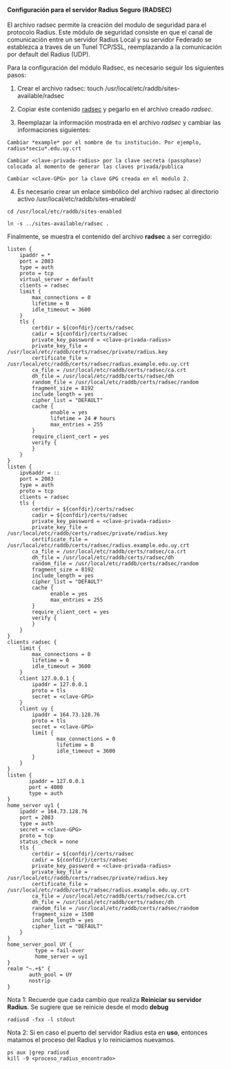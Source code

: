#### Configuración para el servidor Radius Seguro (RADSEC)

El archivo radsec permite la creación del modulo de seguridad para el protocolo Radius. Este módulo de seguridad consiste en que el canal de comunicación entre un servidor Radius Local y su servidor Federado se establezca a traves de un Tunel TCP/SSL, reemplazando a la comunicación por default del Radius (UDP).

Para la configuración del módulo Radsec, es necesario seguir los siguientes pasos:


1. Crear el archivo radsec: touch /usr/local/etc/raddb/sites-available/radsec

2. Copiar éste contenido [radsec](https://www.github.com/richardqa/curso-eduroam/blob/master/modulos/radsec) y pegarlo en el archivo creado *radsec*.

3. Reemplazar la información mostrada en el archivo *radsec* y cambiar las informaciones siguientes: 

```
Cambiar *example* por el nombre de tu institución. Por ejemplo, radius*seciu*.edu.uy.crt

Cambiar <clave-privada-radius> por la clave secreta (passphase) colocada al momento de generar las claves privada/publica

Cambiar <clave-GPG> por la clave GPG creada en el modulo 2.
```

4. Es necesario crear un enlace simbólico del archivo radsec al directorio activo /usr/local/etc/raddb/sites-enabled/

```
cd /usr/local/etc/raddb/sites-enabled

ln -s ../sites-available/radsec .
```

Finalmente, se muestra el contenido del archivo **radsec** a ser corregido:

```
listen {
    ipaddr = *
    port = 2083
    type = auth
    proto = tcp
    virtual_server = default
    clients = radsec
    limit {
        max_connections = 0
        lifetime = 0
        idle_timeout = 3600
    }
    tls {
        certdir = ${confdir}/certs/radsec
        cadir = ${confdir}/certs/radsec
        private_key_password = <clave-privada-radius>
        private_key_file = /usr/local/etc/raddb/certs/radsec/private/radius.key
        certificate_file = /usr/local/etc/raddb/certs/radsec/radius.example.edu.uy.crt
        ca_file = /usr/local/etc/raddb/certs/radsec/ca.crt
        dh_file = /usr/local/etc/raddb/certs/radsec/dh
        random_file = /usr/local/etc/raddb/certs/radsec/random
        fragment_size = 8192
        include_length = yes
        cipher_list = "DEFAULT"
        cache {
              enable = yes
              lifetime = 24 # hours
              max_entries = 255
        }
        require_client_cert = yes
        verify {
        }
    }
}
listen {
    ipv6addr = ::
    port = 2083
    type = auth
    proto = tcp
    clients = radsec
    tls {
        certdir = ${confdir}/certs/radsec
        cadir = ${confdir}/certs/radsec
        private_key_password = <clave-privada-radius>
        private_key_file = /usr/local/etc/raddb/certs/radsec/private/radius.key
        certificate_file = /usr/local/etc/raddb/certs/radsec/radius.example.edu.uy.crt
        ca_file = /usr/local/etc/raddb/certs/radsec/ca.crt
        dh_file = /usr/local/etc/raddb/certs/radsec/dh
        random_file = /usr/local/etc/raddb/certs/radsec/random
        fragment_size = 8192
        include_length = yes
        cipher_list = "DEFAULT"
        cache {
              enable = yes
              max_entries = 255
        }
        require_client_cert = yes
        verify {
        }
    }
}
clients radsec {
    limit {
        max_connections = 0
        lifetime = 0
        idle_timeout = 3600
    }
    client 127.0.0.1 {
        ipaddr = 127.0.0.1
        proto = tls
        secret = <clave-GPG>
    }
    client uy {
        ipaddr = 164.73.128.76
        proto = tls
        secret = <clave-GPG>
        limit {
                max_connections = 0
                lifetime = 0
                idle_timeout = 3600
        }
    }
}
listen {
       ipaddr = 127.0.0.1
       port = 4000
       type = auth
}
home_server uy1 {
    ipaddr = 164.73.128.76
    port = 2083
    type = auth
    secret = <clave-GPG>
    proto = tcp
    status_check = none
    tls {
        certdir = ${confdir}/certs/radsec
        cadir = ${confdir}/certs/radsec
        private_key_password = <clave-privada-radius>
        private_key_file = /usr/local/etc/raddb/certs/radsec/private/radius.key
        certificate_file = /usr/local/etc/raddb/certs/radsec/radius.example.edu.uy.crt
        ca_file = /usr/local/etc/raddb/certs/radsec/ca.crt
        dh_file = /usr/local/etc/raddb/certs/radsec/dh
        random_file = /usr/local/etc/raddb/certs/radsec/random
        fragment_size = 1500
        include_length = yes
        cipher_list = "DEFAULT"
    }
}
home_server_pool UY {
         type = fail-over
         home_server = uy1
}
realm "~.+$" {
       auth_pool = UY
       nostrip
}
 ```
Nota 1: Recuerde que cada cambio que realiza **Reiniciar su servidor Radius**. Se sugiere que se reinicie desde el modo **debug**

```
radiusd -fxx -l stdout
```

Nota 2: Si en caso el puerto del servidor Radius esta en **uso**, entonces matamos el proceso del Radius y lo reiniciamos nuevamos.
```
ps aux |grep radiusd
kill -9 <proceso_radius_encontrado>
```
